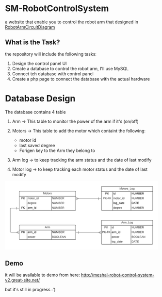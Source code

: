 # SM-RobotControlSystem
a website that enable you to control the robot arm that designed in [RobotArmCircuitDiagram](https://github.com/meshalAlbishi/SM-RobotArmCircuitDiagram)


## What is the Task?
the repository will include the following tasks:
1. Design the control panel UI
2. Create a database to control the robot arm, I'll use MySQL
3. Connect teh database with control panel
4. Create a php page to connect the database with the actual hardware 


# Database Design
The database contains 4 table
1. Arm -> This table to monitor the power of the arm if it's (on/off)
2. Motors -> This table to add the motor which containt the following:
    - motor id
    - last saved degree
    - Forigen key to the Arm they belong to
    
3. Arm log -> to keep tracking the arm status and the date of last modify 
4. Motor log ->  to keep tracking each motor status and the date of last modify


![](https://github.com/meshalAlbishi/SM-RobotControlSystem/blob/main/db_files/db%20structure.png)
## Demo
it will be available to demo from here: 
http://meshal-robot-control-system-v2.great-site.net/

but it's still in progress :')
